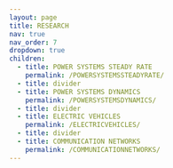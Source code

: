```yaml
---
layout: page
title: RESEARCH
nav: true
nav_order: 7
dropdown: true
children:
  - title: POWER SYSTEMS STEADY RATE
    permalink: /POWERSYSTEMSSTEADYRATE/
  - title: divider
  - title: POWER SYSTEMS DYNAMICS
    permalink: /POWERSYSTEMSDYNAMICS/
  - title: divider
  - title: ELECTRIC VEHICLES
    permalink: /ELECTRICVEHICLES/
  - title: divider
  - title: COMMUNICATION NETWORKS
    permalink: /COMMUNICATIONNETWORKS/
---
```

